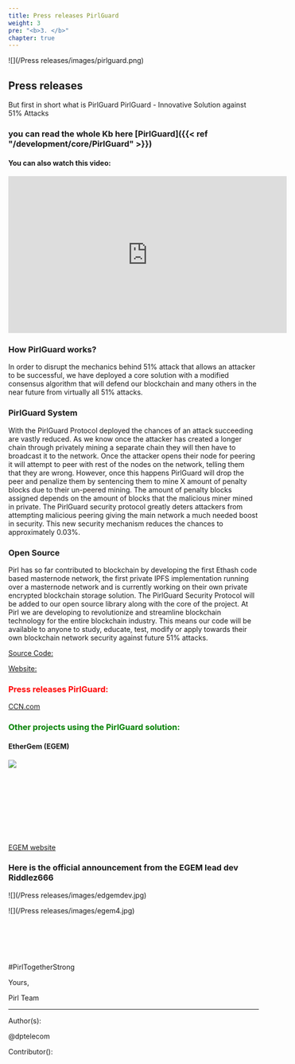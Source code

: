 ```yaml
---
title: Press releases PirlGuard
weight: 3
pre: "<b>3. </b>"
chapter: true
---
```

![](/Press releases/images/pirlguard.png)


## Press releases
But first in short what is PirlGuard
PirlGuard - Innovative Solution against 51% Attacks 

### you can read the whole Kb here [PirlGuard]({{< ref "/development/core/PirlGuard" >}})


#### You can also watch this video:


<iframe width="560" height="315" src="https://www.youtube.com/embed/Q-f01eFYlig" frameborder="0" allow="accelerometer; autoplay; encrypted-media; gyroscope; picture-in-picture" allowfullscreen></iframe>


### How PirlGuard works?


In order to disrupt the mechanics behind 51% attack that allows an attacker to be successful, we have deployed a core solution with a modified consensus algorithm that will defend our blockchain and many others in the near future from virtually all 51% attacks.


### PirlGuard System
With the PirlGuard Protocol deployed the chances of an attack succeeding are vastly reduced. As we know once the attacker has created a longer chain through privately mining a separate chain they will then have to broadcast it to the network. Once the attacker opens their node for peering it will attempt to peer with rest of the nodes on the network, telling them that they are wrong. However, once this happens PirlGuard will drop the peer and penalize them by sentencing them to mine X amount of penalty blocks due to their un-peered mining. The amount of penalty blocks assigned depends on the amount of blocks that the malicious miner mined in private.
The PirlGuard security protocol greatly deters attackers from attempting malicious peering giving the main network a much needed boost in security. This new security mechanism reduces the chances to approximately 0.03%.


###  Open Source


Pirl has so far contributed to blockchain by developing the first Ethash code based masternode network, the first private IPFS implementation running over a masternode network and is currently working on their own private encrypted blockchain storage solution.
The PirlGuard Security Protocol will be added to our open source library along with the core of the project.
At Pirl we are developing to revolutionize and streamline blockchain technology for the entire blockchain industry. This means our code will be available to anyone to study, educate, test, modify or apply towards their own blockchain network security against future 51% attacks.


[Source Code:](https://git.pirl.io/community/pirl)


[Website:](https://pirl.io/en)


### <span style="color:red">Press releases PirlGuard:</span>

[CCN.com](https://www.ccn.com/pirlguard-innovative-solution-against-51-attacks) 




### <span style="color:green">Other projects using the PirlGuard solution:</span>


#### EtherGem (EGEM)  



<img src="/Press releases/images/egem1.png" align="left"><br>
<br>
<br>
<br>
<br>
<br>
<br>
<br>
<br>

[EGEM website](https://egem.io) 


### Here is the official announcement from the EGEM lead dev Riddlez666 


![](/Press releases/images/edgemdev.jpg)


![](/Press releases/images/egem4.jpg)


<br>
<br>
<br>
<br>
 
#PirlTogetherStrong


Yours,

Pirl Team


---
Author(s):  


@dptelecom

Contributor():



